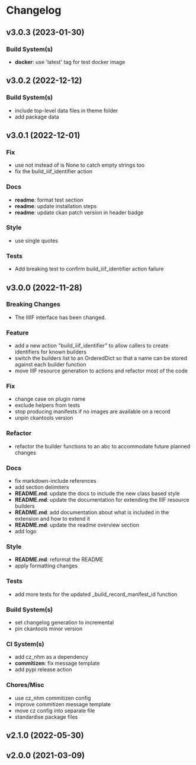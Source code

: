 # Changelog

## v3.0.3 (2023-01-30)

### Build System(s)

- **docker**: use 'latest' tag for test docker image

## v3.0.2 (2022-12-12)

### Build System(s)

- include top-level data files in theme folder
- add package data

## v3.0.1 (2022-12-01)

### Fix

- use not instead of is None to catch empty strings too
- fix the build_iiif_identifier action

### Docs

- **readme**: format test section
- **readme**: update installation steps
- **readme**: update ckan patch version in header badge

### Style

- use single quotes

### Tests

- Add breaking test to confirm build_iiif_identifier action failure

## v3.0.0 (2022-11-28)

### Breaking Changes

- The IIIIF interface has been changed.

### Feature

- add a new action "build_iiif_identifier" to allow callers to create identifiers for known builders
- switch the builders list to an OrderedDict so that a name can be stored against each builder function
- move IIIF resource generation to actions and refactor most of the code

### Fix

- change case on plugin name
- exclude helpers from tests
- stop producing manifests if no images are available on a record
- unpin ckantools version

### Refactor

- refactor the builder functions to an abc to accommodate future planned changes

### Docs

- fix markdown-include references
- add section delimiters
- **README.md**: update the docs to include the new class based style
- **README.md**: update the documentation for extending the IIIF resource builders
- **README.md**: add documentation about what is included in the extension and how to extend it
- **README.md**: update the readme overview section
- add logo

### Style

- **README.md**: reformat the README
- apply formatting changes

### Tests

- add more tests for the updated _build_record_manifest_id function

### Build System(s)

- set changelog generation to incremental
- pin ckantools minor version

### CI System(s)

- add cz_nhm as a dependency
- **commitizen**: fix message template
- add pypi release action

### Chores/Misc

- use cz_nhm commitizen config
- improve commitizen message template
- move cz config into separate file
- standardise package files

## v2.1.0 (2022-05-30)

## v2.0.0 (2021-03-09)
